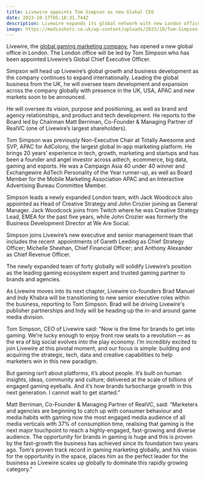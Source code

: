 ```yaml
---
title: Livewire appoints Tom Simpson as new Global CEO
date: 2023-10-17T05:18:31.744Z
description: Livewire expands its global network with new London office
image: https://mediashotz.co.uk/wp-content/uploads/2023/10/Tom-Simpson-CEO-Livewire.jpg
---
```

Livewire, the [global gaming marketing company](https://livewire.group/), has opened a new global office in London. The London office will be led by Tom Simpson who has been appointed Livewire’s Global Chief Executive Officer.

Simpson will head up Livewire’s global growth and business development as the company continues to expand internationally. Leading the global business from the UK, he will oversee team development and expansion across the company globally with presence in the UK, USA, APAC and new markets soon to be announced. 

He will oversee its vision, purpose and positioning, as well as brand and agency relationships, and product and tech development. He reports to the Board led by Chairman Matt Berriman, Co-Founder & Managing Partner of RealVC (one of Livewire’s largest shareholders). 

Tom Simpson was previously Non-Executive Chair at Totally Awesome and SVP, APAC for AdColony, the largest global in-app marketing platform. He brings 20 years’ experience in tech, growth, marketing and startups and has been a founder and angel investor across adtech, ecommerce, big data, gaming and esports. He was a Campaign Asia 40 under 40 winner and Exchangewire AdTech Personality of the Year runner-up, as well as Board Member for the Mobile Marketing Association APAC and an Interactive Advertising Bureau Committee Member. 

Simpson leads a newly expanded London team, with Jack Woodcock also appointed as Head of Creative Strategy and John Crozier joining as General Manager. Jack Woodcock joins from Twitch where he was Creative Strategy Lead, EMEA for the past five years, while John Crozier was formerly the Business Development Director at We Are Social.

Simpson joins Livewire’s new executive and senior management team that includes the recent  appointments of Gareth Leeding as Chief Strategy Officer; Michelle Sheehan, Chief Financial Officer; and Anthony Alexander as Chief Revenue Officer.

The newly expanded team of forty globally will solidify Livewire’s position as the leading gaming ecosystem expert and trusted gaming partner to brands and agencies. 

As Livewire moves into its next chapter, Livewire co-founders Brad Manuel and Indy Khabra will be transitioning to new senior executive roles within the business, reporting to Tom Simpson. Brad will be driving Livewire's publisher partnerships and Indy will be heading up the in-and around game media division.

Tom Simpson, CEO of Livewire said: “Now is the time for brands to get into gaming. We’re lucky enough to enjoy front row seats to a revolution — as the era of big social evolves into the play economy. I’m incredibly excited to join Livewire at this pivotal moment, and our focus is simple: building and acquiring the strategic, tech, data and creative capabilities to help marketers win in this new paradigm.

But gaming isn’t about platforms, it’s about people. It’s built on human insights, ideas, community and culture; delivered at the scale of billions of engaged gaming eyeballs. And it’s how brands turbocharge growth in this next generation. I cannot wait to get started.”

Matt Berriman, Co-Founder & Managing Partner of RealVC, said: “Marketers and agencies are beginning to catch up with consumer behaviour and media habits with gaming now the most engaged media audience of all media verticals with 37% of consumption time, realising that gaming is the next major touchpoint to reach a highly-engaged, fast-growing and diverse audience. The opportunity for brands in gaming is huge and this is proven by the fast-growth the business has achieved since its foundation two years ago. Tom's proven track record in gaming marketing globally, and his vision for the opportunity in the space, places him as the perfect leader for the business as Livewire scales up globally to dominate this rapidly growing category.”